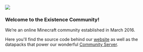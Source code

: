 ![](https://existencesmp.com/images/titles/existence-title-red-slim.png)

### Welcome to the Existence Community! 
We’re an online Minecraft community established in March 2016.

Here you'll find the source code behind our [website](https://existencesmp.com) as well as the datapacks that power our wonderful [Community Server](https://existencesmp.com/server).
